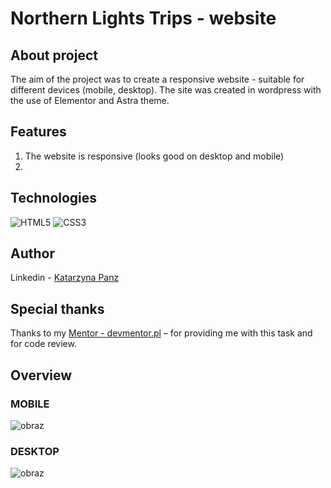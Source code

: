 # Northern Lights Trips - website

## About project
The aim of the project was to create a responsive website - suitable for different devices (mobile, desktop). 
The site was created in wordpress with the use of Elementor and Astra theme.

## Features
1. The website is responsive (looks good on desktop and mobile)
2. 

## Technologies
![HTML5](https://img.shields.io/badge/HTML5-E34F26?style=for-the-badge&logo=html5&logoColor=white)
![CSS3](https://img.shields.io/badge/CSS3-1572B6?style=for-the-badge&logo=css3&logoColor=white)

## Author
Linkedin - [Katarzyna Panz](https://www.linkedin.com/in/katarzyna-panz-584399228/)

## Special thanks
Thanks to my [Mentor - devmentor.pl](https://devmentor.pl/) – for providing me with this task and for code review.

## Overview
### MOBILE
![obraz](https://user-images.githubusercontent.com/91606497/227250172-bbcefd06-9ba3-4974-b2ba-384b30a28530.png)
### DESKTOP
![obraz](https://user-images.githubusercontent.com/91606497/227250612-2feeb872-9b2c-49d1-8740-cf70cb7232e5.png)


